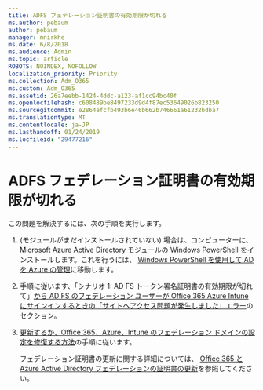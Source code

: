 ```yaml
---
title: ADFS フェデレーション証明書の有効期限が切れる
ms.author: pebaum
author: pebaum
manager: mnirkhe
ms.date: 6/8/2018
ms.audience: Admin
ms.topic: article
ROBOTS: NOINDEX, NOFOLLOW
localization_priority: Priority
ms.collection: Adm_O365
ms.custom: Adm_O365
ms.assetid: 26a7eebb-1424-4ddc-a123-af1cc94bc40f
ms.openlocfilehash: c608489be8497233d9d4f87ec53649026b823250
ms.sourcegitcommit: e2864efcfb493b6e46b662b746661a61232bdba7
ms.translationtype: MT
ms.contentlocale: ja-JP
ms.lasthandoff: 01/24/2019
ms.locfileid: "29477216"
---
```

# <a name="adfs-federation-certificate-expiring"></a>ADFS フェデレーション証明書の有効期限が切れる

この問題を解決するには、次の手順を実行します。
  
1. (モジュールがまだインストールされていない) 場合は、コンピューターに、Microsoft Azure Active Directory モジュールの Windows PowerShell をインストールします。これを行うには、 [Windows PowerShell を使用して AD を Azure の管理](https://aka.ms/aadposh)に移動します。
    
2. 手順に従います、「シナリオ 1: AD FS トークン署名証明書の有効期限が切れて」[から AD FS のフェデレーション ユーザーが Office 365 Azure Intune にサインインするときの「サイトへアクセス問題が発生しました」エラー](https://support.microsoft.com/en-us/help/2713898/there-was-a-problem-accessing-the-site-error-from-ad-fs-when-a-federat)のセクション。
    
3. [更新するか、Office 365、Azure、Intune のフェデレーション ドメインの設定を修復する方法](https://support.microsoft.com/en-us/help/2647048/how-to-update-or-repair-the-settings-of-a-federated-domain-in-office-3)の手順に従います。
    
    フェデレーション証明書の更新に関する詳細については、 [Office 365 と Azure Active Directory フェデレーションの証明書の更新](https://docs.microsoft.com/en-us/azure/active-directory/connect/active-directory-aadconnect-o365-certs)を参照してください。
    

